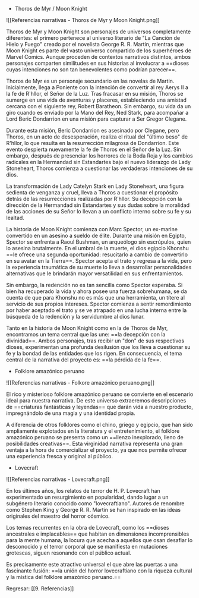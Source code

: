 
+ Thoros de Myr / Moon Knight

![[Referencias narrativas - Thoros de Myr y Moon Knight.png]]

Thoros de Myr y Moon Knight son personajes de universos completamente diferentes: el primero pertenece al universo literario de "La Canción de Hielo y Fuego" creado por el novelista George R. R. Martin, mientras que Moon Knight es parte del vasto universo compartido de los superhéroes de Marvel Comics. Aunque proceden de contextos narrativos distintos, ambos personajes comparten similitudes en sus historias al involucrar a ==dioses cuyas intenciones no son tan benevolentes como podrían parecer==.

Thoros de Myr es un personaje secundario en las novelas de Martin. Inicialmente, llega a Poniente con la intención de convertir al rey Aerys II a la fe de R'hllor, el Señor de la Luz. Tras fracasar en su misión, Thoros se sumerge en una vida de aventuras y placeres, estableciendo una amistad cercana con el siguiente rey, Robert Baratheon. Sin embargo, su vida da un giro cuando es enviado por la Mano del Rey, Ned Stark, para acompañar a Lord Beric Dondarrion en una misión para capturar a Ser Gregor Clegane.

Durante esta misión, Beric Dondarrion es asesinado por Clegane, pero Thoros, en un acto de desesperación, realiza el ritual del "último beso" de R'hllor, lo que resulta en la resurrección milagrosa de Dondarrion. Este evento despierta nuevamente la fe de Thoros en el Señor de la Luz. Sin embargo, después de presenciar los horrores de la Boda Roja y los cambios radicales en la Hermandad sin Estandartes bajo el nuevo liderazgo de Lady Stoneheart, Thoros comienza a cuestionar las verdaderas intenciones de su dios.

La transformación de Lady Catelyn Stark en Lady Stoneheart, una figura sedienta de venganza y cruel, lleva a Thoros a cuestionar el propósito detrás de las resurrecciones realizadas por R'hllor. Su decepción con la dirección de la Hermandad sin Estandartes y sus dudas sobre la moralidad de las acciones de su Señor lo llevan a un conflicto interno sobre su fe y su lealtad.

La historia de Moon Knight comienza con Marc Spector, un ex-marine convertido en un asesino a sueldo de élite. Durante una misión en Egipto, Spector se enfrenta a Raoul Bushman, un arqueólogo sin escrúpulos, quien lo asesina brutalmente. En el umbral de la muerte, el dios egipcio Khonshu ==le ofrece una segunda oportunidad: resucitarlo a cambio de convertirlo en su avatar en la Tierra==. Spector acepta el trato y regresa a la vida, pero la experiencia traumática de su muerte lo lleva a desarrollar personalidades alternativas que le brindarán mayor versatilidad en sus enfrentamientos.

Sin embargo, la redención no es tan sencilla como Spector esperaba. Si bien ha recuperado la vida y ahora posee una fuerza sobrehumana, se da cuenta de que para Khonshu no es más que una herramienta, un títere al servicio de sus propios intereses. Spector comienza a sentir remordimiento por haber aceptado el trato y se ve atrapado en una lucha interna entre la búsqueda de la redención y la servidumbre al dios lunar.

Tanto en la historia de Moon Knight como en la de Thoros de Myr, encontramos un tema central que las une: ==la decepción con la divinidad==. Ambos personajes, tras recibir un "don" de sus respectivos dioses, experimentan una profunda desilusión que los lleva a cuestionar su fe y la bondad de las entidades que los rigen. En consecuencia, el tema central de la narrativa del proyecto es: ==la pérdida de la fe==.

+ Folklore amazónico peruano

![[Referencias narrativas - Folkore amazónico peruano.png]]

El rico y misterioso folklore amazónico peruano se convierte en el escenario ideal para nuestra narrativa. De este universo extraeremos descripciones de ==criaturas fantásticas y leyendas== que darán vida a nuestro producto, impregnándolo de una magia y una identidad propia.

A diferencia de otros folklores como el chino, griego y egipcio, que han sido ampliamente explotados en la literatura y el entretenimiento, el folklore amazónico peruano se presenta como un ==lienzo inexplorado, lleno de posibilidades creativas==. Esta virginidad narrativa representa una gran ventaja a la hora de comercializar el proyecto, ya que nos permite ofrecer una experiencia fresca y original al público.

+ Lovecraft

![[Referencias narrativas - Lovecraft.png]]

En los últimos años, los relatos de terror de H. P. Lovecraft han experimentado un resurgimiento en popularidad, dando lugar a un subgénero literario conocido como "lovecraftiano". Autores de renombre como Stephen King y George R. R. Martin se han inspirado en las ideas originales del maestro del horror cósmico.

Los temas recurrentes en la obra de Lovecraft, como los ==dioses ancestrales e implacables== que habitan en dimensiones incomprensibles para la mente humana, la locura que acecha a aquellos que osan desafiar lo desconocido y el terror corporal que se manifiesta en mutaciones grotescas, siguen resonando con el público actual.

Es precisamente este atractivo universal el que abre las puertas a una fascinante fusión: ==la unión del horror lovecraftiano con la riqueza cultural y la mística del folklore amazónico peruano.==

Regresar: [[9. Referencias]]
